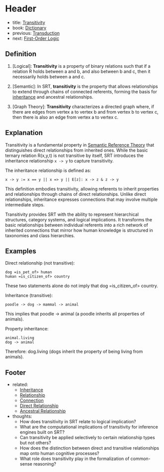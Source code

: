 # Header
- title: [Transitivity](transitivity.md)
- book: [Dictionary](.dictionary.md)
- previous: [Transduction](transduction.md)
- next: [First-Order Logic](first-order-logic.md)

## Definition

1. [Logical]: **Transitivity** is a property of binary relations such that if a relation R holds between a and b, and also between b and c, then it necessarily holds between a and c.

2. [Semantic]: In SRT, **transitivity** is the property that allows relationships to extend through chains of connected referents, forming the basis for [inheritance](inheritance.md) and ancestral relationships.

3. [Graph Theory]: **Transitivity** characterizes a directed graph where, if there are edges from vertex a to vertex b and from vertex b to vertex c, then there is also an edge from vertex a to vertex c.

## Explanation

Transitivity is a fundamental property in [Semantic Reference Theory](semantic-reference-theory.md) that distinguishes direct relationships from inherited ones. While the basic ternary relation R(x,y,t) is not transitive by itself, SRT introduces the inheritance relationship `x -> y` to capture transitivity.

The inheritance relationship is defined as:
```
x -> y := x == y || x => y || E[z]: x -> z & z -> y
```

This definition embodies transitivity, allowing referents to inherit properties and relationships through chains of direct relationships. Unlike direct relationships, inheritance expresses connections that may involve multiple intermediate steps.

Transitivity provides SRT with the ability to represent hierarchical structures, category systems, and logical implications. It transforms the basic relationships between individual referents into a rich network of inherited connections that mirror how human knowledge is structured in taxonomies and class hierarchies.

## Examples

Direct relationship (not transitive):
```
dog =is_pet_of> human
human =is_citizen_of> country
```
These two statements alone do not imply that dog =is_citizen_of> country.

Inheritance (transitive):
```
poodle -> dog -> mammal -> animal
```
This implies that poodle -> animal (a poodle inherits all properties of animals).

Property inheritance:
```
animal.living
dog -> animal
```
Therefore: dog.living (dogs inherit the property of being living from animals).

## Footer
- related: 
  - [Inheritance](inheritance.md)
  - [Relationship](relationship.md)
  - [Connection](relationship.md)
  - [Direct Relationship](relationship.md)
  - [Ancestral Relationship](relationship.md)
- thoughts:
  - How does transitivity in SRT relate to logical implication?
  - What are the computational implications of transitivity for inference engines built on SRT?
  - Can transitivity be applied selectively to certain relationship types but not others?
  - How does the distinction between direct and transitive relationships map onto human cognitive processes?
  - What role does transitivity play in the formalization of common-sense reasoning?